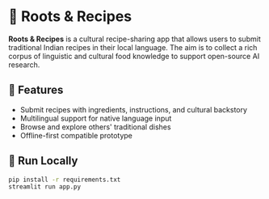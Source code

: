 # 🌿 Roots & Recipes

**Roots & Recipes** is a cultural recipe-sharing app that allows users to submit traditional Indian recipes in their local language. The aim is to collect a rich corpus of linguistic and cultural food knowledge to support open-source AI research.

## 🌟 Features

- Submit recipes with ingredients, instructions, and cultural backstory
- Multilingual support for native language input
- Browse and explore others' traditional dishes
- Offline-first compatible prototype

## 🚀 Run Locally

```bash
pip install -r requirements.txt
streamlit run app.py

